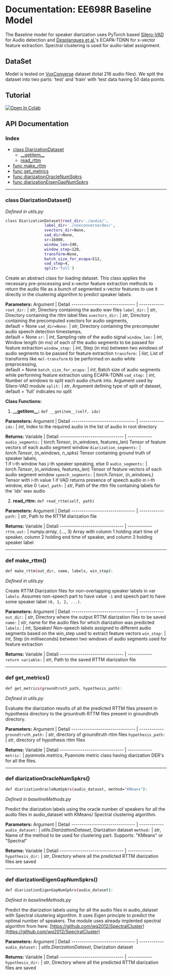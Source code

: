 # Documentation: EE698R Baseline Model

The Baseline model for speaker diarization uses PyTorch based [Silero-VAD][vad] for Audio detection and [Desplanques et al.][desplanques]'s ECAPA-TDNN for x-vector 
feature extraction. Spectral clustering is used for audio-label assignment.

## DataSet
Model is tested on [VoxConverse][voxconverse] dataset (total 216 audio files). We split the dataset into two parts: ‘test’ and ‘train’ with ‘test data having 50 data points.

## Tutorial
[![Open In Colab](https://colab.research.google.com/assets/colab-badge.svg)](https://colab.research.google.com/drive/1D23rxcCqZe78hUeJORv5nu8efTUMifws)

## API Documentation
### Index
- [class DiarizationDataset](#diarizationdataset)
  - [\_\_getitem\_\_](#getitem)
  - [read\_rttm](#read_rttm)
- [func make\_rttm](#make_rttm)
- [func get\_metrics](#get_metrics)
- [func diarizationOracleNumSpkrs](#diarizationOracleNumSpkrs)
- [func diarizationEigenGapNumSpkrs](#diarizationEigenGapNumSpkrs)

---
### <a name = 'diarizationdataset'></a> class DiarizationDataset() 
_Defined in utils.py_
```sh
class DiarizationDataset(root_dir='./audio/', 
                 label_dir='./voxconverse/dev/',
                 xvectors_dir=None,
                 vad_dir=None,
                 sr=16000, 
                 window_len=240, 
                 window_step=120, 
                 transform=None,
                 batch_size_for_ecapa=512,
                 vad_step=4,
                 split='full')
```
Create an abstract class for loading dataset. This class applies the necessary pre-processing and x-vector feature extraction methods to return the audio file as a bunch of segmented x-vector features to use it directly in the clustering algorithm to predict speaker labels.

**Parameters:**
Argument                        | Detail
------------------------------- | ------------
`root_dir:`                     |  _str_, Directory containing the audio wav files 
`label_dir:`                    |  _str_, Directory containing the rttm label files
`xvectors_dir:`                 |  _str_, Directory containing the precomputed xvectors for audio segments,<br /> default = None
`vad_dir=None:`                 |  _str_, Directory containing the precomputer audio speech detection timestamps, <br /> default = None
`sr:`                           |  _int_, Sampling rate of the audio signal 
`window_len:`                   |  _int_, Window length (in ms) of each of the audio segments to be passed for feature extraction
`window_step:`                  |  _int_, Step (in ms) between two windows of audio segments to be passed for feature extraction
`transform:`                    |  _list_, List of transforms like `mel-transform` to be performed on audio while preprocessing, <br /> default = None
`batch_size_for_ecapa:`         |  _int_, Batch size of audio segments while performing feature extraction using ECAPA-TDNN
`vad_step:`                     |  _int_, Number of windows to split each audio chunk into. Argument used by Silero-VAD module
`split:`                        |  _str_, Argument defining type of split of dataset, <br /> default = 'full' indicates no split

**Class Functions:**

1. <a name = 'getitem'></a> **\_\_getitem\_\_:**
```def __getitem__(self, idx)```

**Parameters:**
Argument                        | Detail
------------------------------- | ------------
`idx:`                          |  _int_, Index to the required audio in the list of audio in root directory

**Returns:**
Variable                        | Detail
------------------------------- | ------------
`audio_segments:`               |  _torch.Tensor_, (n_windows, features_len) Tensor of feature vectors of each audio segment window
`diarization_segments:`         |  _torch.Tensor_, (n_windows, n_spks) Tensor containing ground truth of speaker labels, <br /> 1 if i-th window has j-th speaker speaking, else 0
`audio_segments:`               |  _torch.Tensor_, (n_windows, features_len) Tensor of feature vectors of each audio segment window
`speech_segments:`              |  _torch.Tensor_, (n_windows,) Tensor with i-th value 1 if VAD returns presence of speech audio in i-th window, else 0
`label_path:`                   |  _str_, Path of the rttm file containing labels for the 'idx' wav audio

2. <a name = 'read_rttm'></a> **read\_rttm:**
```def read_rttm(self, path)```

**Parameters:**
Argument                        | Detail
------------------------------- | ------------
`path:`                         |  _str_, Path to the RTTM diarization file

**Returns:**
Variable                        | Detail
------------------------------- | ------------
`rttm_out:`                     |  _numpy.array_, (..., 3) Array with column 1 holding start time of speaker, column 2 holding end time of speaker, and column 3 holding speaker label

---
### <a name = 'make_rttm'></a> def make\_rttm()
```sh
def make_rttm(out_dir, name, labels, win_step):
```
_Defined in utils.py_

Create RTTM Diarization files for non-overlapping speaker labels in var `labels`. Assumes non-speech part to have value `-1` and speech part to have some speaker label `(0, 1, 2, ...)`.

**Parameters:**
Argument                        | Detail
------------------------------- | ------------
`out_dir:`                      |  _str_, Directory where the output RTTM diarization files to be saved
`name:`                         |  _str_, name for the audio files for which diarization was predicted
`labels:`                       |  _int_, Speaker/ Non-speech labels assigned to different audio segments based on the win\_step used to extract feature vectors
`win_step:`                     |  _int_, Step (in milliseconds) between two windows of audio segments used for feature extraction

**Returns:**
Variable                        | Detail
------------------------------- | ------------
`return variable:`              |  _str_, Path to the saved RTTM diarization file

---
### <a name = 'get_metrics'></a> def get\_metrics()
```sh
def get_metrics(groundtruth_path, hypothesis_path):
```
_Defined in utils.py_

Evaluate the diarization results of all the predicted RTTM files present in hypothesis directory to the grountruth RTTM files present in groundtruth directory.

**Parameters:**
Argument                        | Detail
------------------------------- | ------------
`groundtruth_path:`             |  _str_, directory of groundtruth rttm files
`hypothesis_path:`              |  _str_, directory of hypothesis rttm files

**Returns:**
Variable                        | Detail
------------------------------- | ------------
`metric:`                       |  _pyannote.metrics_, Pyannote metric class having diarization DER's for all the files.

---
### <a name = 'diarizationOracleNumSpkrs'></a> def diarizationOracleNumSpkrs()
```sh
def diarizationOracleNumSpkrs(audio_dataset, method="KMeans"):
```
_Defined in baselineMethods.py_

Predict the diarization labels using the oracle number of speakers for all the audio files in audio\_dataset with KMeans/ Spectral clustering algorithm. 

**Parameters:**
Argument                        | Detail
------------------------------- | ------------
`audio_dataset:`                |  _utils.DiarizationDataset_, Diarization dataset
`method:`                       |  _str_, Name of the method to be used for clustering part. Supports: "KMeans" or "Spectral"

**Returns:**
Variable                        | Detail
------------------------------- | ------------
`hypothesis_dir:`               |  _str_, Directory where all the predicted RTTM diarization files are saved

---
### <a name = 'diarizationEigenGapNumSpkrs'></a> def diarizationEigenGapNumSpkrs()
```sh
def diarizationEigenGapNumSpkrs(audio_dataset):
```
_Defined in baselineMethods.py_

Predict the diarization labels using for all the audio files in audio\_dataset with Spectral clustering algorithm. It uses Eigen principle to predict the optimal number of speakers. The module uses already implented spectral algorithm from here: [https://github.com/wq2012/SpectralCluster](https://github.com/wq2012/SpectralCluster)

**Parameters:**
Argument                        | Detail
------------------------------- | ------------
`audio_dataset:`                |  _utils.DiarizationDataset_, Diarization dataset

**Returns:**
Variable                        | Detail
------------------------------- | ------------
`hypothesis_dir:`               |  _str_, Directory where all the predicted RTTM diarization files are saved



[//]: #
[desplanques]: <https://arxiv.org/abs/2005.07143v1>
[vad]: <https://pytorch.org/hub/snakers4_silero-vad_vad/>
[voxconverse]: <https://pytorch.org/hub/snakers4_silero-vad_vad/>
